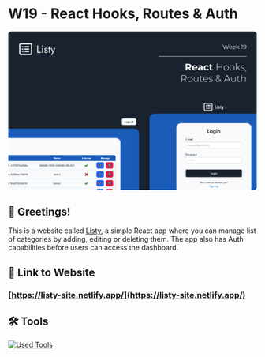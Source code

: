 # W19 - React Hooks, Routes & Auth

![banner](./src/assets/markdown_banner.png)

## 👋 Greetings!

This is a website called [Listy](https://listy-site.netlify.app/), a simple React app where you can manage list of categories by adding, editing or deleting them. The app also has Auth capabilities before users can access the dashboard.

## 🔗 Link to Website

### [https://listy-site.netlify.app/](https://listy-site.netlify.app/)

## 🛠️ Tools
[![Used Tools](https://skillicons.dev/icons?i=ts,react,vite,tailwind,git,github,netlify)](https://skillicons.dev)